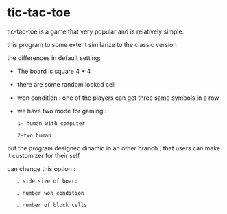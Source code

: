  #                                                                        tic-tac-toe
                                                                        

 tic-tac-toe is a game that very popular and is relatively simple.
 
 this program  to some extent similarize to the classic version



the differences in default setting:

   * The board is square 4 * 4

   * there are some random locked cell

   * won condition : one of the players can  get three same symbols in a row 

   * we have two mode for gaming : 

         1- human with computer
    
         2-two human




but the program designed  dinamic in an other branch , that users can make it customizer for their self


can chenge this option :

       . side size of board
  
       . number won condition 
  
       . number of block cells
